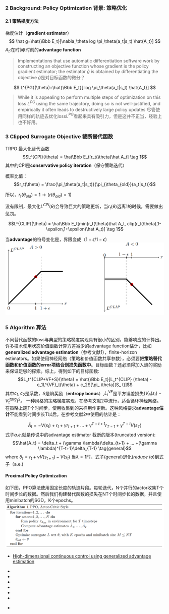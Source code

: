 
### 2 Background: Policy Optimization 背景: 策略优化
#### 2.1 策略梯度方法
梯度估计（**gradient estimator**）
$$ \hat g=\hat{\Bbb E_t}[\nabla_\theta log \pi_\theta(a_t|s_t) \hat{A_t}] $$
$A_t$:在时间t时刻的**advantage function**

> Implementations that use automatic differentiation software work by constructing an objective function whose gradient is the policy gradient estimator; the estimator $\hat g$ is obtained by differentiating the objective
$\hat g$是对目标函数的微分？


$$ L^{PG}(\theta)=\hat{\Bbb E_t}[ log \pi_\theta(a_t|s_t) \hat{A_t}] $$

> While it is appealing to perform multiple steps of optimization on this loss $L^{PG}$ using the same trajectory, doing so is not well-justified, and empirically it often leads to destructively large policy updates 
尽管使用同样的轨迹去优化loss$L^{PG}$看起来具有吸引力，但是这并不正当，经验上也不好用。


### 3 Clipped Surrogate Objective 截断替代函数

TRPO 最大化替代函数
$$L^{CPI}(\theta) = \hat\Bbb E_t[r_t(\theta)\hat A_t] \tag 1$$
其中的CPI是**conservative policy iteration**（保守策略迭代）

概率比值： $$r_t(\theta) = \frac{\pi_\theta(a_t|s_t)}{\pi_{\theta_{old}}(a_t|s_t)}$$

所以，$r_t(\theta_{old}) = 1 \rightarrow (r(\theta_{old}) = 1)$

没有限制，最大化$L^{CPI}(\theta)$会导致巨大的策略更新，当$r_t(\theta)$远离1的时候，需要做出惩罚。

$$L^{CLIP}(\theta) = \hat\Bbb E_t[min(r_t(\theta)\hat A_t, clip(r_t(\theta),1-\epsilon,1+\epsilon)\hat A_t)] \tag 1$$

当**advantage**的符号变化是，界限变成（$1+\epsilon / 1-\epsilon$）
![a](1.png)

### 5 Algorithm 算法
不同替代函数的loss与典型的策略梯度实现具有很小的区别，能够响应的计算出。
许多技术使用状态价值函数计算方差减少的advantage function估计，比如**generalized advantage estimation**（参考文献1），finite-horizon estimators。如果使用神经网络（策略和价值函数共享参数），必须要把**策略替代函数和价值函数的error项结合到损失函数中**。目标函数？还必须得加入熵的奖励来保证足够的探索。综上，得到如下的目标函数:
$$L_t^{CLIP+VF+S}(\theta) = \hat{\Bbb E_t}[L_t^{CLIP} (\theta) - c_1L^{VF}_t(\theta) + c_2S[\pi_ \theta](S_ t)]$$
其中$c_1, c_2$是系数，$S$是熵奖励（**entropy bonus**）,$L^{VF}_t$是平方误差损失$(V _{\theta}(s_t) - V^{targ}_t)^2$。
一种风格的策略梯度实现，在参考文献2中流行，适合循环神经网络。在策略上跑T个时间步，使用收集到的采样用作更新。这种风格要求**advantage估计**不能看到时间步长T以后。在参考文献2中使用的估计是：

$$\hat A_t = -V(s_t) + r_t + \gamma r_{t+1}+ ...+ \gamma^{T-t+1}r_{T-1} + \gamma^{T-t}V(s_T)  \tag{a.e.}$$
式子$a.e.$就是传说中的advantage estimator
截断的版本(truncated version):
$$\hat{A_t} = \delta_t + (\gamma \lambda)\delta_{t+1} + ... +(\gamma \lambda)^{T-t+1}\delta_{T-1} \tag{general}$$
where $\delta_t = r_t + \gamma V(s_{t+1}) - V(s_t)$
当$\lambda = 1$时，式子(general)退化(*reduce to*)到式子（a.e.)

#### Proximal Policy Optimization
如下图，PPO算法使用固定长度的轨迹片段。每轮迭代，N个并行的actor收集T个时间步长的数据。然后我们构建替代函数的损失在NT个时间步长的数据，并且使用minibatch的SGD，K个epochs。
![PPO](pictures/ppo_algorithm.png)
- [High-dimensional continuous control using generalized advantage estimation](https://arxiv.org/abs/1506.02438)

-
-
-

-
-
-





*